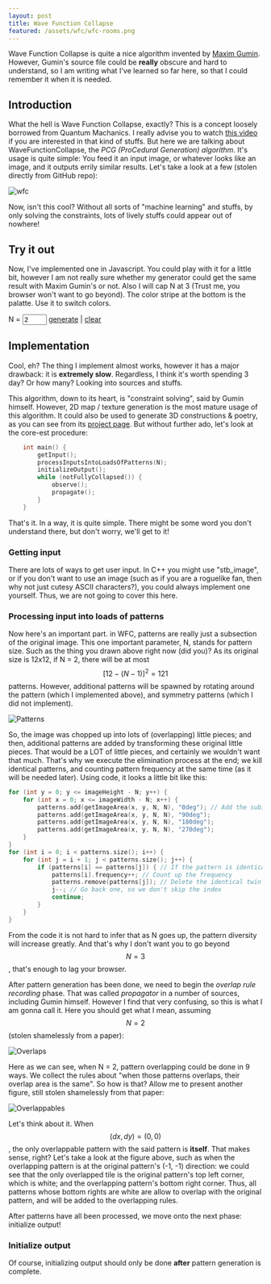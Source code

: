 ```yaml
---
layout: post
title: Wave Function Collapse
featured: /assets/wfc/wfc-rooms.png
---
```


Wave Function Collapse is quite a nice algorithm invented by [Maxim Gumin](https://github.com/mxgmn/WaveFunctionCollapse). However, Gumin's source file could be __really__ obscure and hard to understand, so I am writing what I've learned so far here, so that I could remember it when it is needed.

## Introduction

What the hell is Wave Function Collapse, exactly? This is a concept loosely borrowed from Quantum Machanics. I really advise you to watch [this video](https://www.youtube.com/watch?v=PKioZfRw2-Y) if you are interested in that kind of stuffs. But here we are talking about WaveFunctionCollapse, the _PCG (ProCedural Generation) algorithm_. It's usage is quite simple: You feed it an input image, or whatever looks like an image, and it outputs errily similar results. Let's take a look at a few (stolen directly from GitHub repo):

![wfc](/assets/wfc/wfc.png)

Now, isn't this cool? Without all sorts of "machine learning" and stuffs, by only solving the constraints, lots of lively stuffs could appear out of nowhere!

## Try it out

Now, I've implemented one in Javascript. You could play with it for a little bit, however I am not really sure whether my generator could get the same result with Maxim Gumin's or not. Also I will cap N at 3 (Trust me, you browser won't want to go beyond). The color stripe at the bottom is the palatte. Use it to switch colors.

<div>
<canvas id="input" width="500" height="542" style="margin: 1em 0; width: 250px; height: 271px"></canvas>
<canvas id="output" width="500" height="542" style="margin: 1em 0; width: 250px; height: 271px"></canvas>
</div>

<script src="/assets/wfc/main.js" type="module"></script>

N = <input id="n" value="2" type="number" step="1" max="3" min="1"> <a id="generate" href="javascript:void(0)">generate</a> \| <a id="clear" href="javascript:void(0)">clear</a>

## Implementation

Cool, eh? The thing I implement almost works, however it has a major drawback: it is __extremely slow__. Regardless, I think it's worth spending 3 day? Or how many? Looking into sources and stuffs.

This algorithm, down to its heart, is "constraint solving", said by Gumin himself. However, 2D map / texture generation is the most mature usage of this algorithm. It could also be used to generate 3D constructions & poetry, as you can see from its [project page](https://github.com/mxgmn/WaveFunctionCollapse). But without further ado, let's look at the core-est procedure:

```c++
    int main() {
        getInput();
        processInputsIntoLoadsOfPatterns(N);
        initializeOutput();
        while (notFullyCollapsed()) {
            observe();
            propagate();
        } 
    }
```

That's it. In a way, it is quite simple. There might be some word you don't understand there, but don't worry, we'll get to it!

### Getting input

There are lots of ways to get user input. In C++ you might use "stb_image", or if you don't want to use an image (such as if you are a roguelike fan, then why not just cutesy ASCII characters?), you could always implement one yourself. Thus, we are not going to cover this here.

### Processing input into loads of patterns

Now here's an important part. in WFC, patterns are really just a subsection of the original image. This one important parameter, N, stands for pattern size. Such as the thing you drawn above right now (did you)? As its original size is 12x12, if N = 2, there will be at most $$[12 - (N - 1)]^2 = 121$$ patterns. However, additional patterns will be spawned by rotating around the pattern (which I implemented above), and symmetry patterns (which I did not implement).

![Patterns](/assets/wfc/pattern.jpg)

So, the image was chopped up into lots of (overlapping) little pieces; and then, additional patterns are added by transforming these original little pieces. That would be a LOT of little pieces, and certainly we wouldn't want that much. That's why we execute the elimination process at the end; we kill identical patterns, and counting pattern frequency at the same time (as it will be needed later). Using code, it looks a little bit like this:

```c++
for (int y = 0; y <= imageHeight - N; y++) {
    for (int x = 0; x <= imageWidth - N; x++) {
        patterns.add(getImageArea(x, y, N, N), "0deg"); // Add the subimage at (x, y), size (N, N)
        patterns.add(getImageArea(x, y, N, N), "90deg");
        patterns.add(getImageArea(x, y, N, N), "180deg");
        patterns.add(getImageArea(x, y, N, N), "270deg");
    }
}
for (int i = 0; i < patterns.size(); i++) {
    for (int j = i + 1; j < patterns.size(); j++) {
        if (patterns[i] == patterns[j]) { // If the pattern is identical
            patterns[i].frequency++; // Count up the frequency
            patterns.remove(patterns[j]); // Delete the identical twin
            j--; // Go back one, so we don't skip the index
            continue;
        }
    }
}
```

From the code it is not hard to infer that as N goes up, the pattern diversity will increase greatly. And that's why I don't want you to go beyond $$N = 3$$, that's enough to lag your browser.

After pattern generation has been done, we need to begin the _overlap rule recording_ phase. That was called _propagator_ in a number of sources, including Gumin himself. However I find that very confusing, so this is what I am gonna call it. Here you should get what I mean, assuming $$N = 2$$ (stolen shamelessly from a paper):

![Overlaps](/assets/wfc/overlap.png)

Here as we can see, when N = 2, pattern overlapping could be done in 9 ways. We collect the rules about "when those patterns overlaps, their overlap area is the same". So how is that? Allow me to present another figure, still stolen shamelessly from that paper:

![Overlappables](/assets/wfc/overlappable.png)

Let's think about it. When $$(dx, dy) = (0, 0)$$, the only overlappable pattern with the said pattern is __itself__. That makes sense, right? Let's take a look at the figure above, such as when the overlapping pattern is at the original pattern's (-1, -1) direction: we could see that the only overlapped tile is the original pattern's top left corner, which is white; and the overlapping pattern's bottom right corner. Thus, all patterns whose bottom rights are white are allow to overlap with the original pattern, and will be added to the overlapping rules.

After patterns have all been processed, we move onto the next phase: initialize output!

### Initialize output

Of course, initializing output should only be done __after__ pattern generation is complete. 
